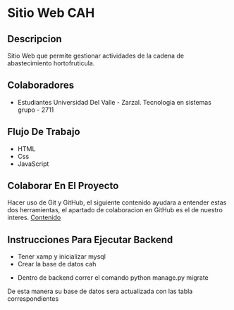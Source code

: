 # Sitio Web CAH

## Descripcion

Sitio Web que permite gestionar actividades de la cadena de abastecimiento hortofruticula.

## Colaboradores

- Estudiantes Universidad Del Valle - Zarzal. Tecnologia en sistemas grupo - 2711

## Flujo De Trabajo

- HTML
- Css
- JavaScript

## Colaborar En El Proyecto

Hacer uso de Git y GitHub, el siguiente contenido ayudara a entender estas dos herramientas, el apartado de colaboracion en GitHub es el de nuestro interes. [Contenido](https://jonmircha.com/git#colaboraci%C3%B3n-en-github)

## Instrucciones Para Ejecutar Backend

- Tener xamp y inicializar mysql
- Crear la base de datos cah

* Dentro de backend correr el comando python manage.py migrate

De esta manera su base de datos sera actualizada con las tabla correspondientes
